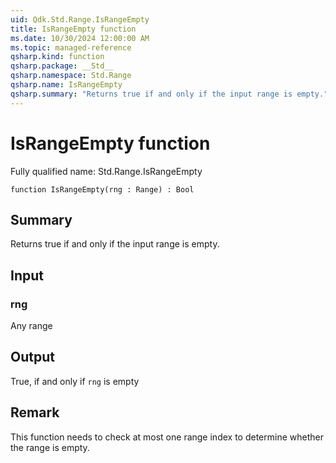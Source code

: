 ```yaml
---
uid: Qdk.Std.Range.IsRangeEmpty
title: IsRangeEmpty function
ms.date: 10/30/2024 12:00:00 AM
ms.topic: managed-reference
qsharp.kind: function
qsharp.package: __Std__
qsharp.namespace: Std.Range
qsharp.name: IsRangeEmpty
qsharp.summary: "Returns true if and only if the input range is empty."
---
```


# IsRangeEmpty function

Fully qualified name: Std.Range.IsRangeEmpty

```qsharp
function IsRangeEmpty(rng : Range) : Bool
```

## Summary
Returns true if and only if the input range is empty.

## Input
### rng
Any range

## Output
True, if and only if `rng` is empty

## Remark
This function needs to check at most one range index
to determine whether the range is empty.
